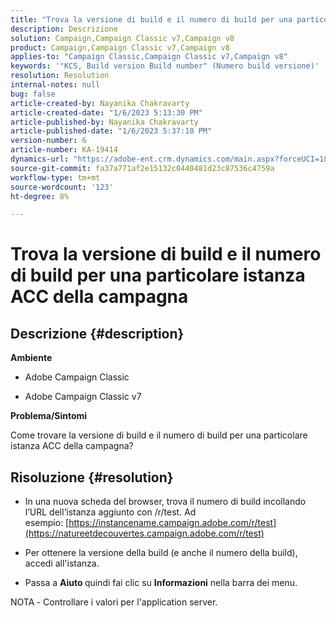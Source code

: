 ```yaml
---
title: "Trova la versione di build e il numero di build per una particolare istanza ACC di campagna"
description: Descrizione
solution: Campaign,Campaign Classic v7,Campaign v8
product: Campaign,Campaign Classic v7,Campaign v8
applies-to: "Campaign Classic,Campaign Classic v7,Campaign v8"
keywords: '"KCS, Build version Build number" (Numero build versione)'
resolution: Resolution
internal-notes: null
bug: false
article-created-by: Nayanika Chakravarty
article-created-date: "1/6/2023 5:13:30 PM"
article-published-by: Nayanika Chakravarty
article-published-date: "1/6/2023 5:37:10 PM"
version-number: 6
article-number: KA-19414
dynamics-url: "https://adobe-ent.crm.dynamics.com/main.aspx?forceUCI=1&pagetype=entityrecord&etn=knowledgearticle&id=b59b5e6c-e58d-ed11-81ac-6045bd006ce9"
source-git-commit: fa37a771af2e15132c0440481d23c87536c4759a
workflow-type: tm+mt
source-wordcount: '123'
ht-degree: 8%

---
```


# Trova la versione di build e il numero di build per una particolare istanza ACC della campagna

## Descrizione {#description}


<b>Ambiente</b>

- Adobe Campaign Classic

- Adobe Campaign Classic v7

<b>Problema/Sintomi</b>

Come trovare la versione di build e il numero di build per una particolare istanza ACC della campagna?


## Risoluzione {#resolution}


- In una nuova scheda del browser, trova il numero di build incollando l’URL dell’istanza aggiunto con /r/test. Ad esempio: [https://instancename.campaign.adobe.com/r/test](https://natureetdecouvertes.campaign.adobe.com/r/test)

- Per ottenere la versione della build (e anche il numero della build), accedi all&#39;istanza.

- Passa a <b>Aiuto </b>quindi fai clic su <b>Informazioni</b> nella barra dei menu.

NOTA<b> </b>- Controllare i valori per l&#39;application server.
